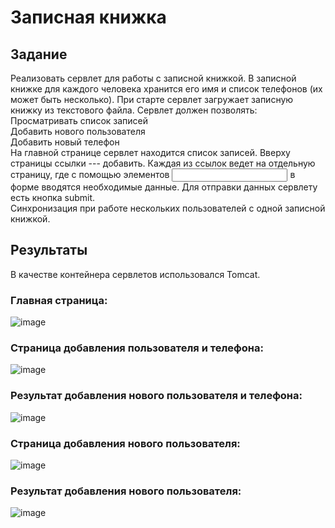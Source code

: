 # Записная книжка
## Задание 
Реализовать сервлет для работы с записной книжкой. В записной книжке для каждого человека хранится его имя и список телефонов (их может быть несколько). При старте сервлет загружает записную книжку из текстового файла. Сервлет должен позволять:  
Просматривать список записей  
Добавить нового пользователя  
Добавить новый телефон  
На главной странице сервлет находится список записей. Вверху страницы ссылки --- добавить. Каждая из ссылок ведет на отдельную страницу, где с помощью элементов <input type="text" name="username" /> в форме вводятся необходимые данные. Для отправки данных сервлету есть кнопка submit.  
Синхронизация при работе нескольких пользователей с одной записной книжкой.
## Результаты
В качестве контейнера сервлетов использовался Tomcat.
### Главная страница:  
![image](https://github.com/user-attachments/assets/c8136050-b7e7-4b2a-bd31-08962b081bc2)
### Страница добавления пользователя и телефона:  
![image](https://github.com/user-attachments/assets/a698cc68-6856-4786-9e21-cce013bce4fc)
### Результат добавления нового пользователя и телефона:  
![image](https://github.com/user-attachments/assets/b6f893d5-32de-4272-9045-710d4edc72e8)
### Страница добавления нового пользователя:  
![image](https://github.com/user-attachments/assets/c4faf1db-9b56-4f7c-82d9-4c13d354de17)
### Результат добавления нового пользователя:  
![image](https://github.com/user-attachments/assets/f2a11087-4af8-4781-99a3-cc8c2e69259d)
